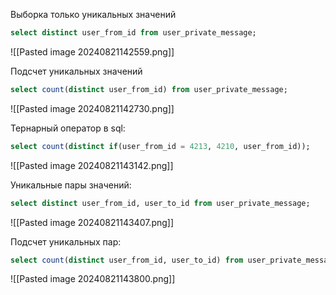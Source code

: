 Выборка только уникальных значений
```sql
select distinct user_from_id from user_private_message;
```
![[Pasted image 20240821142559.png]]

Подсчет уникальных значений
```sql
select count(distinct user_from_id) from user_private_message;
```
![[Pasted image 20240821142730.png]]

Тернарный оператор в sql:
```sql
select count(distinct if(user_from_id = 4213, 4210, user_from_id));
```
![[Pasted image 20240821143142.png]]

Уникальные пары значений:
```sql
select distinct user_from_id, user_to_id from user_private_message;
```
![[Pasted image 20240821143407.png]]

Подсчет уникальных пар:
```sql
select count(distinct user_from_id, user_to_id) from user_private_message;
```
![[Pasted image 20240821143800.png]]

